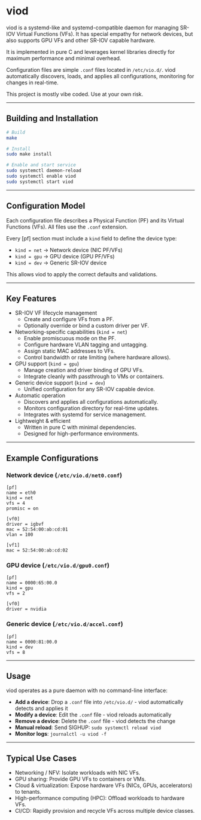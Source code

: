# viod

viod is a systemd-like and systemd-compatible daemon for managing SR-IOV
Virtual Functions (VFs). It has special empathy for network devices, but
also supports GPU VFs and other SR-IOV capable hardware.

It is implemented in pure C and leverages kernel libraries directly for
maximum performance and minimal overhead.

Configuration files are simple `.conf` files located in `/etc/vio.d/`.
viod automatically discovers, loads, and applies all configurations,
monitoring for changes in real-time.

This project is mostly vibe coded. Use at your own risk.

------------------------------------------------------------------------

## Building and Installation

```bash
# Build
make

# Install
sudo make install

# Enable and start service
sudo systemctl daemon-reload
sudo systemctl enable viod
sudo systemctl start viod
```

------------------------------------------------------------------------

## Configuration Model

Each configuration file describes a Physical Function (PF) and its
Virtual Functions (VFs). All files use the `.conf` extension.

Every \[pf\] section must include a `kind` field to define the device
type:

-   `kind = net` → Network device (NIC PF/VFs)
-   `kind = gpu` → GPU device (GPU PF/VFs)
-   `kind = dev` → Generic SR-IOV device

This allows viod to apply the correct defaults and validations.

------------------------------------------------------------------------

## Key Features

-   SR-IOV VF lifecycle management
    -   Create and configure VFs from a PF.
    -   Optionally override or bind a custom driver per VF.
-   Networking-specific capabilities (`kind = net`)
    -   Enable promiscuous mode on the PF.
    -   Configure hardware VLAN tagging and untagging.
    -   Assign static MAC addresses to VFs.
    -   Control bandwidth or rate limiting (where hardware allows).
-   GPU support (`kind = gpu`)
    -   Manage creation and driver binding of GPU VFs.
    -   Integrate cleanly with passthrough to VMs or containers.
-   Generic device support (`kind = dev`)
    -   Unified configuration for any SR-IOV capable device.
-   Automatic operation
    -   Discovers and applies all configurations automatically.
    -   Monitors configuration directory for real-time updates.
    -   Integrates with systemd for service management.
-   Lightweight & efficient
    -   Written in pure C with minimal dependencies.
    -   Designed for high-performance environments.

------------------------------------------------------------------------

## Example Configurations

### Network device (`/etc/vio.d/net0.conf`)

    [pf]
    name = eth0
    kind = net
    vfs = 4
    promisc = on

    [vf0]
    driver = igbvf
    mac = 52:54:00:ab:cd:01
    vlan = 100

    [vf1]
    mac = 52:54:00:ab:cd:02

### GPU device (`/etc/vio.d/gpu0.conf`)

    [pf]
    name = 0000:65:00.0
    kind = gpu
    vfs = 2

    [vf0]
    driver = nvidia

### Generic device (`/etc/vio.d/accel.conf`)

    [pf]
    name = 0000:81:00.0
    kind = dev
    vfs = 8

------------------------------------------------------------------------

## Usage

viod operates as a pure daemon with no command-line interface:

-   **Add a device**: Drop a `.conf` file into `/etc/vio.d/` - viod automatically detects and applies it
-   **Modify a device**: Edit the `.conf` file - viod reloads automatically  
-   **Remove a device**: Delete the `.conf` file - viod detects the change
-   **Manual reload**: Send SIGHUP: `sudo systemctl reload viod`
-   **Monitor logs**: `journalctl -u viod -f`

------------------------------------------------------------------------

## Typical Use Cases

-   Networking / NFV: Isolate workloads with NIC VFs.
-   GPU sharing: Provide GPU VFs to containers or VMs.
-   Cloud & virtualization: Expose hardware VFs (NICs, GPUs,
    accelerators) to tenants.
-   High-performance computing (HPC): Offload workloads to hardware VFs.
-   CI/CD: Rapidly provision and recycle VFs across multiple device
    classes.